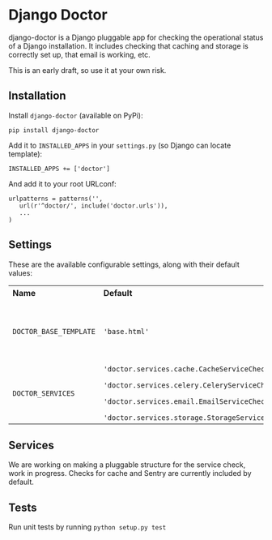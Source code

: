 # Django Doctor

django-doctor is a Django pluggable app for checking the operational status of 
a Django installation. It includes checking that caching and storage is 
correctly set up, that email is working, etc. 

This is an early draft, so use it at your own risk. 


## Installation

Install `django-doctor` (available on PyPi):

	pip install django-doctor

Add it to `INSTALLED_APPS` in your `settings.py` (so Django can locate template):

	INSTALLED_APPS += ['doctor']

And add it to your root URLconf:
    
    urlpatterns = patterns('',
	   url(r'^doctor/', include('doctor.urls')),
       ...
    )


## Settings

These are the available configurable settings, along with their default values:

<table>
    <tr>
        <th align="left">Name</th>
        <th align="left">Default</th>
        <th align="left">Description</th>
    </tr>
    <tr>
        <td><code>DOCTOR_BASE_TEMPLATE</code></td>
        <td><code>'base.html'</code></td>
        <td>The template all the doctor templates should inherit from</td>
    </tr>
    <tr>
        <td><code>DOCTOR_SERVICES</code></td>
        <td>
            <code>'doctor.services.cache.CacheServiceCheck',<br>
'doctor.services.celery.CeleryServiceCheck',<br>
'doctor.services.email.EmailServiceCheck',<br>
'doctor.services.storage.StorageServiceCheck',</code></td>
        <td>Paths to service check classes.</td>
    </tr>
</table>

## Services

We are working on making a pluggable structure for the service check, work in progress. 
Checks for cache and Sentry are currently included by default.


## Tests

Run unit tests by running <code>python setup.py test</code>

